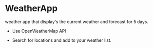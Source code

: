 WeatherApp
============

weather app that display's the current weather and forecast for 5 days.

- Use OpenWeatherMap API

- Search for locations and add to your weather list.


